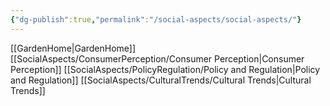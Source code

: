 ```yaml
---
{"dg-publish":true,"permalink":"/social-aspects/social-aspects/"}
---
```


[[GardenHome\|GardenHome]]
[[SocialAspects/ConsumerPerception/Consumer Perception\|Consumer Perception]]
[[SocialAspects/PolicyRegulation/Policy and Regulation\|Policy and Regulation]]
[[SocialAspects/CulturalTrends/Cultural Trends\|Cultural Trends]]


